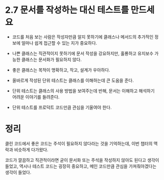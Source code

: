 # 2.7 문서를 작성하는 대신 테스트를 만드세요

- 코드를 처음 보는 사람은 작성자만큼 알지 못하기에 클래스나 메서드의 추가적인 정보에 얼마나 쉽게 접근할 수 있는 지가 중요하다.
- 나쁜 클래스는 직관적이지 못하기에 문서 작성을 강요하지만, 훌룡하고 유지보수 가능한 클래스는 문서화가 필요하지 않다.
- 좋은 클래스는 목적이 명확하고, 작고, 설계가 우아하다.


- 올바르게 작성된 단위 테스트는 클래스를 이해하는데 큰 도움을 준다.
- 단위 테스트는 클래스의 사용 방법을 보여주는데 반해, 문서는 이해하고 해석하기 어려운 이야기를 들려준다.
- 단위 테스트를 프로덕트 코드만큼 관심을 기울여야 한다.

# 정리 
클린 코드에서 좋은 코드는 주석이 필요하지 않다라는 것을 기억하는데, 이번 챕터의 맥락과 비슷하게 다가왔다.  

코드가 깔끔하고 직관적이라면 굳이 문서화 또는 주석을 작성하지 않아도 된다고 생각이 들었고, 역시나 테스트 코드는 굉장히 중요하고, 메인 코드만큼 관심을 가져줘야겠다는 생각이 들었다.
